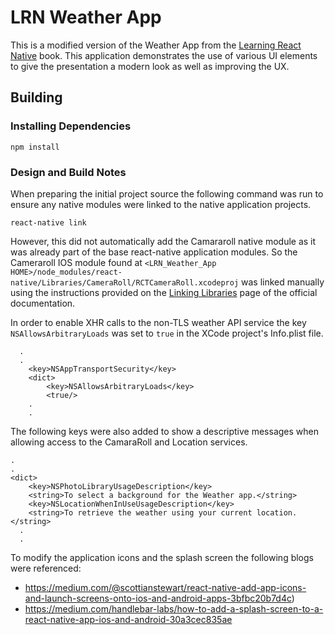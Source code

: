 # LRN Weather App

This is a modified version of the Weather App from the [Learning React Native](http://shop.oreilly.com/product/0636920085270.do) book. This application demonstrates the use of various UI elements to give the presentation a modern look as well as improving the UX.

## Building

### Installing Dependencies

```
npm install
```

### Design and Build Notes

When preparing the initial project source the following command was run to ensure any native modules were linked to the native application projects. 

```
react-native link
```

However, this did not automatically add the Camararoll native module as it was already part of the base react-native application modules. So the Cameraroll IOS module found at `<LRN_Weather_App HOME>/node_modules/react-native/Libraries/CameraRoll/RCTCameraRoll.xcodeproj` was linked manually using the instructions provided on the [Linking Libraries](https://facebook.github.io/react-native/docs/linking-libraries-ios.html) page of the official documentation.

In order to enable XHR calls to the non-TLS weather API service the key `NSAllowsArbitraryLoads` was set to `true` in the XCode project's Info.plist file.

```
  .
  .
	<key>NSAppTransportSecurity</key>
	<dict>
		<key>NSAllowsArbitraryLoads</key>
		<true/>
    .
    .
```

The following keys were also added to show a descriptive messages when allowing access to the CamaraRoll and Location services.

```
.
.
<dict>
	<key>NSPhotoLibraryUsageDescription</key>
	<string>To select a background for the Weather app.</string>
	<key>NSLocationWhenInUseUsageDescription</key>
	<string>To retrieve the weather using your current location.</string>
  .
  .
```

To modify the application icons and the splash screen the following blogs were referenced:
* https://medium.com/@scottianstewart/react-native-add-app-icons-and-launch-screens-onto-ios-and-android-apps-3bfbc20b7d4c)
* https://medium.com/handlebar-labs/how-to-add-a-splash-screen-to-a-react-native-app-ios-and-android-30a3cec835ae
